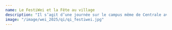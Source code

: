 ```yaml
---
name: Le FestiWei et la Fête au village
description: "Il s’agit d’une journée sur le campus même de Centrale avec de nombreuses animations festives, des stands de nourriture gratuite et des ateliers de sensibilisation ludiques comme une voiture tonneau ou du maniement d'extincteurs. Cette phase nécessaire est bien construite pour que chacun puisse en profiter et se retrouver le soir à la fête au village. La plupart des associations de Centrale y seront présentes, avec des stands plus originaux les uns que les autres, dans une ambiance musicale et familiale.  "
image: "/image/wei_2025/qi/qi_festiwei.jpg"
---
```

